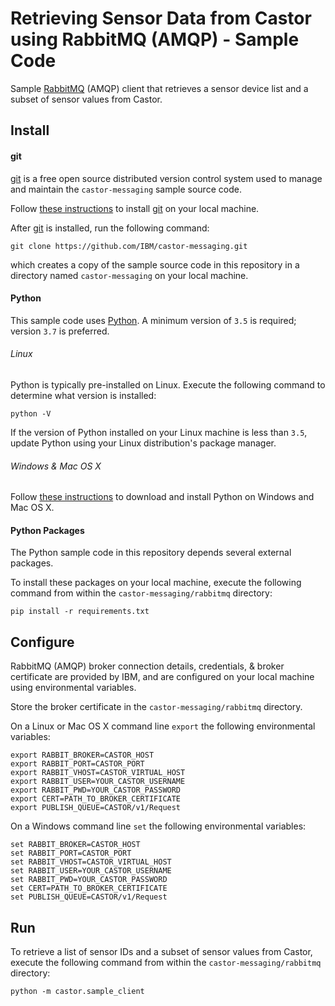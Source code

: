 # Retrieving Sensor Data from Castor using RabbitMQ (AMQP) - Sample Code

Sample [RabbitMQ](https://www.rabbitmq.com/) (AMQP) client that retrieves a sensor device list and a subset of sensor values from Castor.

## Install

#### git

[git](https://git-scm.com/) is a free open source distributed version control system used to manage and maintain the 
`castor-messaging` sample source code.

Follow [these instructions](https://git-scm.com/book/en/v2/Getting-Started-Installing-Git) to install 
[git](https://git-scm.com/) on your local machine.

After [git](https://git-scm.com/) is installed, run the following command:

```
git clone https://github.com/IBM/castor-messaging.git
```

which creates a copy of the sample source code in this repository in a directory named `castor-messaging` on your local machine.

#### Python

This sample code uses [Python](https://www.python.org/). A minimum version of `3.5` is required; version `3.7` is preferred.

###### Linux
Python is typically pre-installed on Linux. Execute the following command to determine what version is installed:

```
python -V 
```

If the version of Python installed on your Linux machine is less than `3.5`, update Python using your Linux distribution's package manager. 

###### Windows & Mac OS X

Follow [these instructions](https://www.python.org/downloads/) to download and install Python on Windows and Mac OS X. 



#### Python Packages
The Python sample code in this repository depends several external packages.

To install these packages on your local machine, execute the following command from within the `castor-messaging/rabbitmq` directory:

```
pip install -r requirements.txt
```

## Configure

RabbitMQ (AMQP) broker connection details, credentials, & broker certificate are provided by IBM, and are configured on 
your local machine using environmental variables.

Store the broker certificate in the `castor-messaging/rabbitmq` directory.

On a Linux or Mac OS X command line `export` the following environmental variables:

```
export RABBIT_BROKER=CASTOR_HOST
export RABBIT_PORT=CASTOR_PORT
export RABBIT_VHOST=CASTOR_VIRTUAL_HOST
export RABBIT_USER=YOUR_CASTOR_USERNAME
export RABBIT_PWD=YOUR_CASTOR_PASSWORD
export CERT=PATH_TO_BROKER_CERTIFICATE
export PUBLISH_QUEUE=CASTOR/v1/Request
```

On a Windows command line `set` the following environmental variables:

```
set RABBIT_BROKER=CASTOR_HOST
set RABBIT_PORT=CASTOR_PORT
set RABBIT_VHOST=CASTOR_VIRTUAL_HOST
set RABBIT_USER=YOUR_CASTOR_USERNAME
set RABBIT_PWD=YOUR_CASTOR_PASSWORD
set CERT=PATH_TO_BROKER_CERTIFICATE
set PUBLISH_QUEUE=CASTOR/v1/Request
```

## Run

To retrieve a list of sensor IDs and a subset of sensor values from Castor, execute the following command from within the `castor-messaging/rabbitmq` directory:

```
python -m castor.sample_client
``` 

